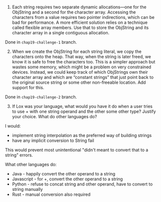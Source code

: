1. Each string requires two separate dynamic allocations—one for the ObjString and a second for the character array. Accessing the characters from a value requires two pointer indirections, which can be bad for performance. A more efficient solution relies on a technique called flexible array members. Use that to store the ObjString and its character array in a single contiguous allocation.

Done in `chap19-challenge-1` branch.

2. When we create the ObjString for each string literal, we copy the characters onto the heap. That way, when the string is later freed, we know it is safe to free the characters too.
This is a simpler approach but wastes some memory, which might be a problem on very constrained devices. Instead, we could keep track of which ObjStrings own their character array and which are “constant strings” that just point back to the original source string or some other non-freeable location. Add support for this.

Done in `chap19-challenge-2` branch.

3. If Lox was your language, what would you have it do when a user tries to use + with one string operand and the other some other type? Justify your choice. What do other languages do?

I would:

* implement string interpolation as the preferred way of building strings
* have any implicit conversion to String fail

This would prevent most unintentional "didn't meant to convert that to a string" errors.

What other languages do:

* Java - happily convert the other operand to a string
* Javascript - for +, convert the other operand to a string
* Python - refuse to concat string and other operand, have to convert to string manually
* Rust - manual conversion also required
